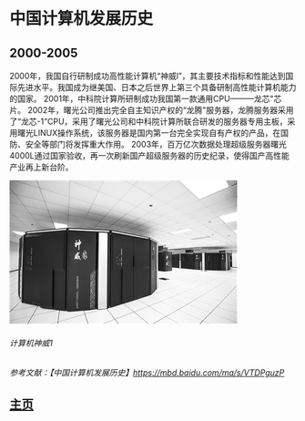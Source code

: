 # 中国计算机发展历史
  
## 2000-2005

2000年，我国自行研制成功高性能计算机“神威l”，其主要技术指标和性能达到国际先进水平。我国成为继美国、日本之后世界上第三个具备研制高性能计算机能力的国家。
2001年，中科院计算所研制成功我国第一款通用CPU———龙芯"芯片。
2002年，曙光公司推出完全自主知识产权的“龙腾"服务器，龙腾服务器采用了“龙芯-1”CPU，采用了曙光公司和中科院计算所联合研发的服务器专用主板，采用曙光LINUX操作系统，该服务器是国内第一台完全实现自有产权的产品，在国防、安全等部门将发挥重大作用。
2003年，百万亿次数据处理超级服务器曙光4000L通过国家验收，再一次刷新国产超级服务器的历史纪录，使得国产高性能产业再上新台阶。

![神威1](https://github.com/qiyin934196363/A-Brief-History-of-computer-Development-in-China/blob/gh-pages/2000.jpg?raw=true'计算机神威1')
###### *计算机神威1*

*参考文献：【中国计算机发展历史】https://mbd.baidu.com/ma/s/VTDPguzP*

## [主页](https://qiyin934196363.github.io/A-Brief-History-of-computer-Development-in-China/)
